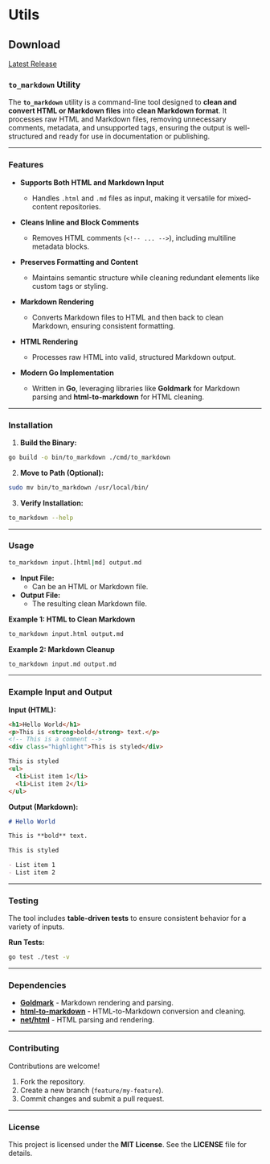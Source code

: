 # Utils

## Download
[Latest Release](https://github.com/temirov/utils/releases/latest)

### **`to_markdown` Utility**

The **`to_markdown`** utility is a command-line tool designed to **clean and convert HTML or Markdown files** into **clean Markdown format**. It processes raw HTML and Markdown files, removing unnecessary comments, metadata, and unsupported tags, ensuring the output is well-structured and ready for use in documentation or publishing.

---

### **Features**

- **Supports Both HTML and Markdown Input**
    - Handles `.html` and `.md` files as input, making it versatile for mixed-content repositories.

- **Cleans Inline and Block Comments**
    - Removes HTML comments (`<!-- ... -->`), including multiline metadata blocks.

- **Preserves Formatting and Content**
    - Maintains semantic structure while cleaning redundant elements like custom tags or styling.

- **Markdown Rendering**
    - Converts Markdown files to HTML and then back to clean Markdown, ensuring consistent formatting.

- **HTML Rendering**
    - Processes raw HTML into valid, structured Markdown output.

- **Modern Go Implementation**
    - Written in **Go**, leveraging libraries like **Goldmark** for Markdown parsing and **html-to-markdown** for HTML cleaning.

---

### **Installation**

1. **Build the Binary:**

```bash
go build -o bin/to_markdown ./cmd/to_markdown
```

2. **Move to Path (Optional):**

```bash
sudo mv bin/to_markdown /usr/local/bin/
```

3. **Verify Installation:**

```bash
to_markdown --help
```

---

### **Usage**

```bash
to_markdown input.[html|md] output.md
```

- **Input File:**
    - Can be an HTML or Markdown file.
- **Output File:**
    - The resulting clean Markdown file.

**Example 1: HTML to Clean Markdown**

```bash
to_markdown input.html output.md
```

**Example 2: Markdown Cleanup**

```bash
to_markdown input.md output.md
```

---

### **Example Input and Output**

**Input (HTML):**

```html
<h1>Hello World</h1>
<p>This is <strong>bold</strong> text.</p>
<!-- This is a comment -->
<div class="highlight">This is styled</div>

This is styled
<ul>
  <li>List item 1</li>
  <li>List item 2</li>
</ul>
```

**Output (Markdown):**

```markdown
# Hello World

This is **bold** text.

This is styled

- List item 1
- List item 2
```

---

### **Testing**

The tool includes **table-driven tests** to ensure consistent behavior for a variety of inputs.

**Run Tests:**

```bash
go test ./test -v
```

---

### **Dependencies**

- **[Goldmark](https://github.com/yuin/goldmark)** - Markdown rendering and parsing.
- **[html-to-markdown](https://github.com/JohannesKaufmann/html-to-markdown)** - HTML-to-Markdown conversion and cleaning.
- **[net/html](https://pkg.go.dev/golang.org/x/net/html)** - HTML parsing and rendering.

---

### **Contributing**

Contributions are welcome!

1. Fork the repository.
2. Create a new branch (`feature/my-feature`).
3. Commit changes and submit a pull request.

---

### **License**

This project is licensed under the **MIT License**. See the **LICENSE** file for details.



